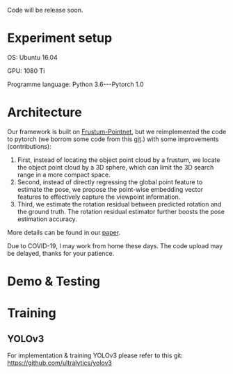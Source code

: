 Code will be release soon.

# Experiment setup

OS: Ubuntu 16.04

GPU: 1080 Ti

Programme language: Python 3.6---Pytorch 1.0


# Architecture
Our framework is built on [Frustum-Pointnet](https://github.com/charlesq34/frustum-pointnets), but we reimplemented the code to pytorch (we borrom some code from this [git](https://github.com/fxia22/pointnet.pytorch).) with some improvements (contributions):   
1. First, instead of locating the object point cloud by a frustum, we locate the object point cloud by a 3D sphere, which can limit the 3D search range in a more compact space.   
2. Second, instead of directly regressing the global point feature to estimate the pose, we propose the point-wise embedding vector features to effectively capture the viewpoint information.  
3. Third, we estimate the rotation residual between predicted rotation and the ground truth. The rotation residual estimator further boosts the pose estimation accuracy.

More details can be found in our [paper](https://arxiv.org/abs/2003.11089).

Due to COVID-19, I may work from home these days. The code upload may be delayed, thanks for your patience.

# Demo & Testing

# Training
## YOLOv3
For implementation & training YOLOv3 please refer to this git: https://github.com/ultralytics/yolov3


